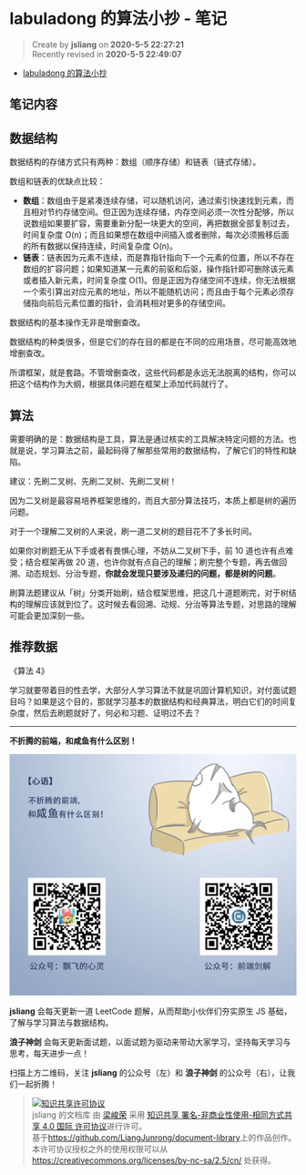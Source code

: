 labuladong 的算法小抄 - 笔记
===

> Create by **jsliang** on **2020-5-5 22:27:21**  
> Recently revised in **2020-5-5 22:49:07**

* [labuladong 的算法小抄](https://labuladong.gitbook.io/algo/)

## 笔记内容

## 数据结构

数据结构的存储方式只有两种：数组（顺序存储）和链表（链式存储）。

数组和链表的优缺点比较：

* **数组**：数组由于是紧凑连续存储，可以随机访问，通过索引快速找到元素，而且相对节约存储空间。但正因为连续存储，内存空间必须一次性分配够，所以说数组如果要扩容，需要重新分配一块更大的空间，再把数据全部复制过去，时间复杂度 O(n)；而且如果想在数组中间插入或者删除，每次必须搬移后面的所有数据以保持连续，时间复杂度 O(n)。
* **链表**：链表因为元素不连续，而是靠指针指向下一个元素的位置，所以不存在数组的扩容问题；如果知道某一元素的前驱和后驱，操作指针即可删除该元素或者插入新元素，时间复杂度 O(1)。但是正因为存储空间不连续，你无法根据一个索引算出对应元素的地址，所以不能随机访问；而且由于每个元素必须存储指向前后元素位置的指针，会消耗相对更多的存储空间。

数据结构的基本操作无非是增删查改。

数据结构的种类很多，但是它们的存在目的都是在不同的应用场景，尽可能高效地增删查改。

所谓框架，就是套路。不管增删查改，这些代码都是永远无法脱离的结构，你可以把这个结构作为大纲，根据具体问题在框架上添加代码就行了。

## 算法

需要明确的是：数据结构是工具，算法是通过核实的工具解决特定问题的方法。也就是说，学习算法之前，最起码得了解那些常用的数据结构，了解它们的特性和缺陷。

建议：先刷二叉树、先刷二叉树、先刷二叉树！

因为二叉树是最容易培养框架思维的，而且大部分算法技巧，本质上都是树的遍历问题。

对于一个理解二叉树的人来说，刷一道二叉树的题目花不了多长时间。

如果你对刷题无从下手或者有畏惧心理，不妨从二叉树下手，前 10 道也许有点难受；结合框架再做 20 道，也许你就有点自己的理解；刷完整个专题，再去做回溯、动态规划、分治专题，**你就会发现只要涉及递归的问题，都是树的问题**。

刷算法题建议从「树」分类开始刷，结合框架思维，把这几十道题刷完，对于树结构的理解应该就到位了。这时候去看回溯、动规、分治等算法专题，对思路的理解可能会更加深刻一些。

## 推荐数据

《算法 4》

学习就要带着目的性去学，大部分人学习算法不就是巩固计算机知识，对付面试题目吗？如果是这个目的，那就学习基本的数据结构和经典算法，明白它们的时间复杂度，然后去刷题就好了，何必和习题、证明过不去？

---

**不折腾的前端，和咸鱼有什么区别！**

![图](../../../public-repertory/img/z-index-small.png)

**jsliang** 会每天更新一道 LeetCode 题解，从而帮助小伙伴们夯实原生 JS 基础，了解与学习算法与数据结构。

**浪子神剑** 会每天更新面试题，以面试题为驱动来带动大家学习，坚持每天学习与思考，每天进步一点！

扫描上方二维码，关注 **jsliang** 的公众号（左）和 **浪子神剑** 的公众号（右），让我们一起折腾！

> <a rel="license" href="http://creativecommons.org/licenses/by-nc-sa/4.0/"><img alt="知识共享许可协议" style="border-width:0" src="https://i.creativecommons.org/l/by-nc-sa/4.0/88x31.png" /></a><br /><span xmlns:dct="http://purl.org/dc/terms/" property="dct:title">jsliang 的文档库</span> 由 <a xmlns:cc="http://creativecommons.org/ns#" href="https://github.com/LiangJunrong/document-library" property="cc:attributionName" rel="cc:attributionURL">梁峻荣</a> 采用 <a rel="license" href="http://creativecommons.org/licenses/by-nc-sa/4.0/">知识共享 署名-非商业性使用-相同方式共享 4.0 国际 许可协议</a>进行许可。<br />基于<a xmlns:dct="http://purl.org/dc/terms/" href="https://github.com/LiangJunrong/document-library" rel="dct:source">https://github.com/LiangJunrong/document-library</a>上的作品创作。<br />本许可协议授权之外的使用权限可以从 <a xmlns:cc="http://creativecommons.org/ns#" href="https://creativecommons.org/licenses/by-nc-sa/2.5/cn/" rel="cc:morePermissions">https://creativecommons.org/licenses/by-nc-sa/2.5/cn/</a> 处获得。